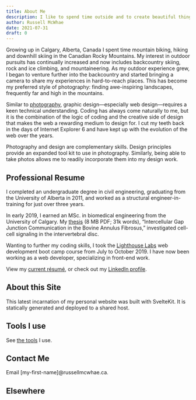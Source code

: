 ```yaml
---
title: About Me
description: I like to spend time outside and to create beautiful things.
author: Russell McWhae
date: 2021-07-31
draft: 0
---
```


<script>
  import Elsewhere from '$lib/components/Elsewhere.svelte'
</script>

Growing up in Calgary, Alberta, Canada I spent time mountain biking, hiking and downhill skiing in the Canadian Rocky Mountains. My interest in outdoor pursuits has continually increased and now includes backcountry skiing, rock and ice climbing, and mountaineering. As my outdoor experience grew, I began to venture further into the backcountry and started bringing a camera to share my experiences in hard-to-reach places. This has become my preferred style of photography: finding awe-inspiring landscapes, frequently far and high in the mountains.

Similar to [photography](/photography), graphic design—especially web design—requires a keen technical understanding. Coding has always come naturally to me, but it is the combination of the logic of coding and the creative side of design that makes the web a rewarding medium to design for. I cut my teeth back in the days of Internet Explorer 6 and have kept up with the evolution of the web over the years.

Photography and design are complementary skills. Design principles provide an expanded tool kit to use in photography. Similarly, being able to take photos allows me to readily incorporate them into my design work.

## Professional Resume

I completed an undergraduate degree in civil engineering, graduating from the University of Alberta in 2011, and worked as a structural engineer-in-training for just over three years.

In early 2019, I earned an MSc. in biomedical engineering from the University of Calgary. My [thesis](/pdf/ucalgary_2019_mcwhae_russell.pdf) (8 MB PDF; 31k words), “Intercellular Gap Junction Communication in the Bovine Annulus Fibrosus,” investigated cell-cell signaling in the intervertebral disc.

Wanting to further my coding skills, I took the [Lighthouse Labs](https://www.lighthouselabs.ca) web development boot camp course from July to October 2019. I have now been working as a web developer, specializing in front-end work.

View my [current résumé](/pdf/mcwhae_russell_resume.pdf), or check out my [LinkedIn profile](https://www.linkedin.com/in/russellmcwhae/).

## About this Site

This latest incarnation of my personal website was built with SvelteKit. It is statically generated and deployed to a shared host.

## Tools I use

See [the tools](/uses) I use.

## Contact Me

Email [my-first-name]@russellmcwhae.ca.

## Elsewhere

<Elsewhere />

